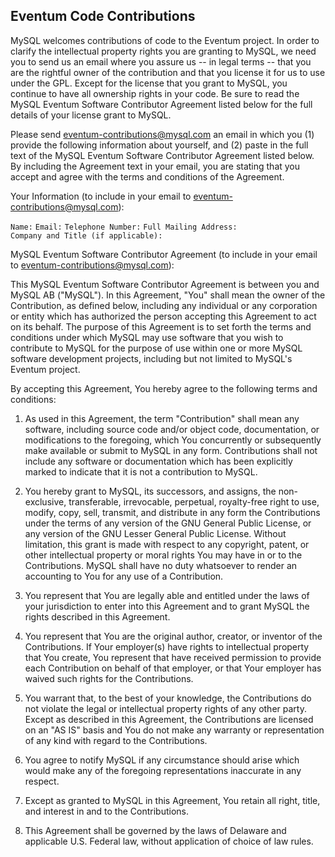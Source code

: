 ## Eventum Code Contributions ##

MySQL welcomes contributions of code to the Eventum project. In order to clarify the intellectual property rights you are granting to MySQL, we need you to send us an email where you assure us -- in legal terms -- that you are the rightful owner of the contribution and that you license it for us to use under the GPL. Except for the license that you grant to MySQL, you continue to have all ownership rights in your code. Be sure to read the MySQL Eventum Software Contributor Agreement listed below for the full details of your license grant to MySQL.

Please send eventum-contributions@mysql.com an email in which you (1) provide the following information about yourself, and (2) paste in the full text of the MySQL Eventum Software Contributor Agreement listed below. By including the Agreement text in your email, you are stating that you accept and agree with the terms and conditions of the Agreement.

Your Information (to include in your email to eventum-contributions@mysql.com):

`Name:`
`Email:`
`Telephone Number:`
`Full Mailing Address:`
`Company and Title (if applicable):`

MySQL Eventum Software Contributor Agreement (to include in your email to eventum-contributions@mysql.com):

This MySQL Eventum Software Contributor Agreement is between you and MySQL AB ("MySQL"). In this Agreement, "You" shall mean the owner of the Contribution, as defined below, including any individual or any corporation or entity which has authorized the person accepting this Agreement to act on its behalf. The purpose of this Agreement is to set forth the terms and conditions under which MySQL may use software that you wish to contribute to MySQL for the purpose of use within one or more MySQL software development projects, including but not limited to MySQL's Eventum project.

By accepting this Agreement, You hereby agree to the following terms and conditions:

1. As used in this Agreement, the term "Contribution" shall mean any software, including source code and/or object code, documentation, or modifications to the foregoing, which You concurrently or subsequently make available or submit to MySQL in any form. Contributions shall not include any software or documentation which has been explicitly marked to indicate that it is not a contribution to MySQL.

2. You hereby grant to MySQL, its successors, and assigns, the non-exclusive, transferable, irrevocable, perpetual, royalty-free right to use, modify, copy, sell, transmit, and distribute in any form the Contributions under the terms of any version of the GNU General Public License, or any version of the GNU Lesser General Public License. Without limitation, this grant is made with respect to any copyright, patent, or other intellectual property or moral rights You may have in or to the Contributions. MySQL shall have no duty whatsoever to render an accounting to You for any use of a Contribution.

3. You represent that You are legally able and entitled under the laws of your jurisdiction to enter into this Agreement and to grant MySQL the rights described in this Agreement.

4. You represent that You are the original author, creator, or inventor of the Contributions. If Your employer(s) have rights to intellectual property that You create, You represent that have received permission to provide each Contribution on behalf of that employer, or that Your employer has waived such rights for the Contributions.

5. You warrant that, to the best of your knowledge, the Contributions do not violate the legal or intellectual property rights of any other party. Except as described in this Agreement, the Contributions are licensed on an "AS IS" basis and You do not make any warranty or representation of any kind with regard to the Contributions.

6. You agree to notify MySQL if any circumstance should arise which would make any of the foregoing representations inaccurate in any respect.

7. Except as granted to MySQL in this Agreement, You retain all right, title, and interest in and to the Contributions.

8. This Agreement shall be governed by the laws of Delaware and applicable U.S. Federal law, without application of choice of law rules.